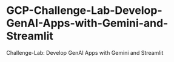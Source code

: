 # GCP-Challenge-Lab-Develop-GenAI-Apps-with-Gemini-and-Streamlit
Challenge-Lab: Develop GenAI Apps with Gemini and Streamlit
